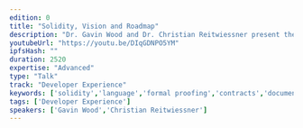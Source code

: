 ```yaml
---
edition: 0
title: "Solidity, Vision and Roadmap"
description: "Dr. Gavin Wood and Dr. Christian Reitwiessner present the vision and roadmap of Solidity, the smart contract programming language."
youtubeUrl: "https://youtu.be/DIqGDNPO5YM"
ipfsHash: ""
duration: 2520
expertise: "Advanced"
type: "Talk"
track: "Developer Experience"
keywords: ['solidity','language','formal proofing','contracts','documentation','storage','variadic','natspec','compiler','optimizer']
tags: ['Developer Experience']
speakers: ['Gavin Wood','Christian Reitwiessner']
---
```

